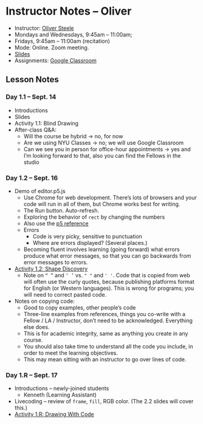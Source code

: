 ---
---

# Instructor Notes – Oliver

- Instructor: [Oliver Steele](ows1@nyu.edu)
- Mondays and Wednesdays, 9:45am – 11:00am;
- Fridays, 9:45am – 11:00am (recitation)
- Mode: Online. Zoom meeting.
- [Slides](https://drive.google.com/drive/folders/18UIs0775R-IxmyngyzBhT_igl3mrsBnB)
- Assignments: [Google Classroom](https://classroom.google.com/u/0/c/MTIyNjY4MDU3NDI1)

## Lesson Notes

### Day 1.1 – Sept. 14

- Introductions
- Slides
- Activity 1.1: Blind Drawing
- After-class Q&A:
  - Will the course be hybrid → no, for now
  - Are we using NYU Classes → no; we will use Google Classroom
  - Can we see you in person for office-hour appointments → yes and I’m looking forward to that, also you can find the Fellows in the studio

### Day 1.2 – Sept. 16

- Demo of editor.p5.js
  - Use Chrome for web development. There’s lots of browsers and your code will run in all of them, but Chrome works best for writing.
  - The Run button. Auto-refresh.
  - Exploring the behavior of `rect` by changing the numbers
  - Also use the [p5 reference](https://p5js.org/reference/)
  - Errors
    - Code is very picky, sensitive to punctuation
    - Where are errors displayed? (Several places.)
  - Becoming fluent involves learning (going forward) what errors produce what error messages, so that you can go backwards from error messages to errors.
- [Activity 1.2: Shape Discovery](https://docs.google.com/document/d/1Tk9ynir82-2H7cX-dJCPBLnyV6xrW3AKzxFFfxBcSDs/edit?usp=sharing)
  - Note on `“ ”` and `‘ ’` vs. `" "` and `' '`. Code that is copied from web will often use the curly quotes, because publishing platforms format for English (or Western languages). This is wrong for programs; you will need to correct pasted code.
- Notes on copying code:
  - Good to copy examples, other people’s code
  - Three-line examples from references, things you co-write with a Fellow / LA / Instructor, don’t need to be acknowledged. Everything else does.
  - This is for academic integrity, same as anything you create in any course.
  - You should also take time to understand all the code you include, in order to meet the learning objectives.
  - This may mean sitting with an instructor to go over lines of code.

### Day 1.R – Sept. 17

- Introductions
  – newly-joined students
  - Kenneth (Learning Assistant)
- Livecoding – review of `frame`, `fill`, RGB color. (The 2.2 slides will cover this.)
- [Activity 1.R: Drawing With Code](https://docs.google.com/document/d/1p8NPcCBiqCgyaAi0itfPrnP4NqtHRAlSj6JDfTC07nw/edit?usp=sharing)
